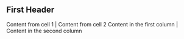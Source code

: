 First Header 
------------
Content from cell 1 | Content from cell 2
Content in the first column | Content in the second column
